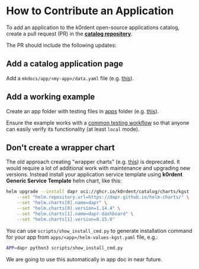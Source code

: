 # How to Contribute an Application

To add an application to the k0rdent open-source applications catalog, create a pull request (PR) in the **[catalog repository](https://github.com/k0rdent/catalog)**.

The PR should include the following updates:

## Add a catalog application page
Add a `mkdocs/app/<my-app>/data.yaml` file (e.g. [this](https://github.com/k0rdent/catalog/blob/main/mkdocs/apps/dapr/data.yaml)).

## Add a working example
Create an app folder with testing files in [apps](https://github.com/k0rdent/catalog/tree/main/apps) folder (e.g. [this](https://github.com/k0rdent/catalog/tree/main/apps/dapr)).

Ensure the example works with a [common testing workflow](https://github.com/k0rdent/catalog/blob/main/docs/testing.md#run-example) so that anyone can easily verify its functionality (at least `local` mode).

## Don't create a wrapper chart
The old approach creating "wrapper charts" (e.g. [this](https://github.com/k0rdent/catalog/tree/main/charts/dex)) is deprecated. It would require a lot of additional work with maintenance and upgrading new versions. Instead install your application service template using **k0rdent Generic Service Template** helm chart, like this:

~~~bash
helm upgrade --install dapr oci://ghcr.io/k0rdent/catalog/charts/kgst -n kcm-system \
    --set "helm.repository.url=https://dapr.github.io/helm-charts/" \
    --set "helm.charts[0].name=dapr" \
    --set "helm.charts[0].version=1.14.4" \
    --set "helm.charts[1].name=dapr-dashboard" \
    --set "helm.charts[1].version=0.15.0"
~~~

You can use `scripts/show_install_cmd.py` to generate installation command for your app from `apps/<app>/helm-values-kgst.yaml` file, e.g.:
~~~bash
APP=dapr python3 scripts/show_install_cmd.py
~~~

We are going to use this automatically in app doc in near future.
